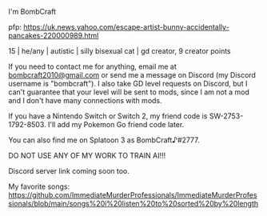 I'm BombCraft

pfp: https://uk.news.yahoo.com/escape-artist-bunny-accidentally-pancakes-220000989.html

15 | he/any | autistic | silly bisexual cat | gd creator, 9 creator points

If you need to contact me for anything, email me at bombcraft2010@gmail.com or send me a message on Discord (my Discord username is "bombcraft"). I also take GD level requests on Discord, but I can't guarantee that your level will be sent to mods, since I am not a mod and I don't have many connections with mods.

If you have a Nintendo Switch or Switch 2, my friend code is SW-2753-1792-8503. I'll add my Pokemon Go friend code later.

You can also find me on Splatoon 3 as BombCraft♪#2777.

DO NOT USE ANY OF MY WORK TO TRAIN AI!!!



Discord server link coming soon too.

My favorite songs: https://github.com/ImmediateMurderProfessionals/ImmediateMurderProfessionals/blob/main/songs%20i%20listen%20to%20sorted%20by%20length
